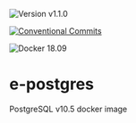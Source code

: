 ![Version v1.1.0](https://img.shields.io/badge/version-v1.1.0-blue.svg?style=plastic "Version v1.1.0")

[![Conventional Commits](https://img.shields.io/badge/Conventional%20Commits-1.0.0-yellow.svg)](https://conventionalcommits.org)

![Docker 18.09](https://img.shields.io/badge/Docker-18.09-blue.svg?style=plastic "Docker 18.09")

# e-postgres
PostgreSQL v10.5 docker image